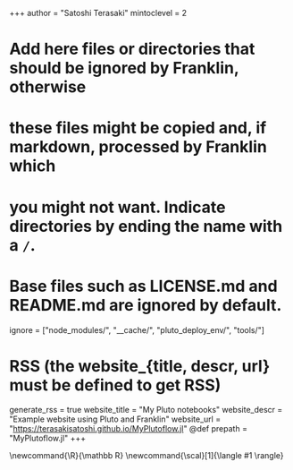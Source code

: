<!--
Add here global page variables to use throughout your website.
-->
+++
author = "Satoshi Terasaki"
mintoclevel = 2

# Add here files or directories that should be ignored by Franklin, otherwise
# these files might be copied and, if markdown, processed by Franklin which
# you might not want. Indicate directories by ending the name with a `/`.
# Base files such as LICENSE.md and README.md are ignored by default.
ignore = ["node_modules/", "__cache/", "pluto_deploy_env/", "tools/"]

# RSS (the website_{title, descr, url} must be defined to get RSS)
generate_rss = true
website_title = "My Pluto notebooks"
website_descr = "Example website using Pluto and Franklin"
website_url   = "https://terasakisatoshi.github.io/MyPlutoflow.jl"
@def prepath = "MyPlutoflow.jl"
+++

<!--
Add here global latex commands to use throughout your pages.
-->
\newcommand{\R}{\mathbb R}
\newcommand{\scal}[1]{\langle #1 \rangle}
